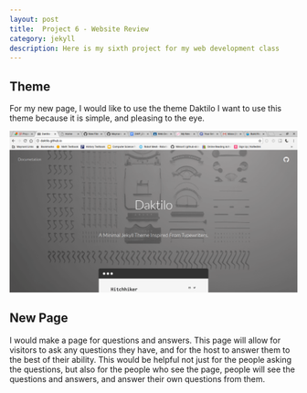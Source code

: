 ```yaml
---
layout: post
title:  Project 6 - Website Review
category: jekyll 
description: Here is my sixth project for my web development class
---
```


## Theme

For my new page, I would like to use the theme Daktilo I want to use this theme because it is simple, and pleasing to the eye. 

![Daktilo](https://raw.githubusercontent.com/Maynard-Schools/jekyll-setup-NIkko41/master/assets/img/Screenshot%202018-12-04%20at%2011.48.52%20AM.png)

## New Page

I would make a page for questions and answers. This page will allow for visitors to ask any questions they have, and for the host to answer them to the best of their ability. This would be helpful not just for the people asking the questions, but also for the people who see the page, people will see the questions and answers, and answer their own questions from  them.
